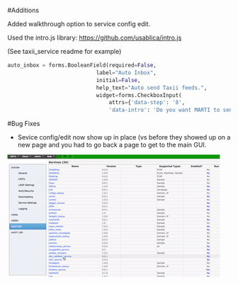 #Additions

Added walkthrough option to service config edit.

Used the intro.js library: https://github.com/usablica/intro.js

(See taxii_service readme for example)

```python
auto_inbox = forms.BooleanField(required=False,
                            label="Auto Inbox",
                            initial=False,
                            help_text="Auto send Taxii feeds.",
                            widget=forms.CheckboxInput(
                                attrs={'data-step': '8',
                                'data-intro': 'Do you want MARTI to send data to the TAXII server automatically (if released)?'})
```


#Bug Fixes
* Sevice config/edit now show up in place (vs before they showed up on a new page and you had to go back a page to get to the main GUI.

![services_fix](../../images/services_gui.gif)
